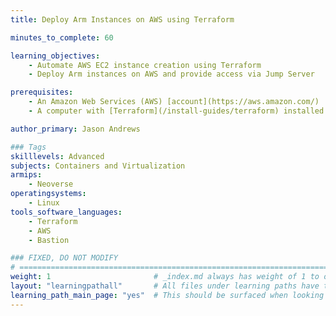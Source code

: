 ```yaml
---
title: Deploy Arm Instances on AWS using Terraform

minutes_to_complete: 60   

learning_objectives: 
    - Automate AWS EC2 instance creation using Terraform
    - Deploy Arm instances on AWS and provide access via Jump Server

prerequisites:
    - An Amazon Web Services (AWS) [account](https://aws.amazon.com/)
    - A computer with [Terraform](/install-guides/terraform) installed

author_primary: Jason Andrews

### Tags
skilllevels: Advanced
subjects: Containers and Virtualization
armips:
    - Neoverse
operatingsystems:
    - Linux
tools_software_languages:
    - Terraform
    - AWS
    - Bastion

### FIXED, DO NOT MODIFY
# ================================================================================
weight: 1                       # _index.md always has weight of 1 to order correctly
layout: "learningpathall"       # All files under learning paths have this same wrapper
learning_path_main_page: "yes"  # This should be surfaced when looking for related content. Only set for _index.md of learning path content.
---
```

